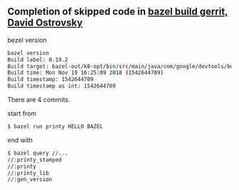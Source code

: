 ## Completion of skipped code in [bazel build gerrit, David Ostrovsky](http://ostrovsky.org/gerrit/bazel-build-gerrit/#(1))


bezel version
```bash
bazel version
Build label: 0.19.2
Build target: bazel-out/k8-opt/bin/src/main/java/com/google/devtools/build/lib/bazel/BazelServer_deploy.jar
Build time: Mon Nov 19 16:25:09 2018 (1542644709)
Build timestamp: 1542644709
Build timestamp as int: 1542644709

```
There are 4 commits. 

start from
```bash
$ bazel run printy HELLO BAZEL

```
end with
```bash
$ bazel query //...
//:printy_stamped
//:printy
//:printy_lib
//:gen_version

```

  
